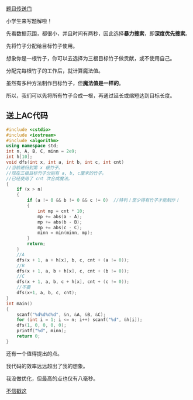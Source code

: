 [题目传送门](https://www.luogu.com.cn/problem/AT4302)

小学生来写题解啦！

先看数据范围，都很小，并且时间有两秒，因此选择**暴力搜索**，即**深度优先搜索**。

先将竹子分配给目标竹子使用。

想象你是一根竹子，你可以去选择为三根目标竹子做贡献，或不使用自己。

分配完每根竹子的工作后，就计算魔法值。

虽然有多种方法制作目标竹子，但**魔法值是一样的**。

所以，我们可以先将所有竹子合成一根，再通过延长或缩短达到目标长度。

## 送上AC代码

```cpp
#include <cstdio>
#include <iostream>
#include <algorithm>
using namespace std;
int n, A, B, C, minn = 2e9;
int h[10];
void dfs(int x, int a, int b, int c, int cnt)
//当前递归到第 x 根竹子。 
//现在三根目标竹子分别有 a, b, c厘米的竹子。
//已经使用了 cnt 次合成魔法。 
{
	if (x > n)
	{
		if (a != 0 && b != 0 && c != 0)  //特判！至少得有竹子才能制作！ 
		{
			int mp = cnt * 10;
			mp += abs(a - A);
			mp += abs(b - B);
			mp += abs(c - C);
			minn = min(minn, mp);
		}
		return;
	}
	//A
	dfs(x + 1, a + h[x], b, c, cnt + (a != 0));
	//B
	dfs(x + 1, a, b + h[x], c, cnt + (b != 0));
	//C
	dfs(x + 1, a, b, c + h[x], cnt + (c != 0));
	//不要
	dfs(x+1, a, b, c, cnt);
}
int main()
{
	scanf("%d%d%d%d", &n, &A, &B, &C);
	for (int i = 1; i <= n; i++) scanf("%d", &h[i]);
	dfs(1, 0, 0, 0, 0);
	printf("%d", minn);
	return 0;
}
```
还有一个值得提出的点。

我代码的效率远远超出了我的想象。

我没做优化，但最高的点也仅有八毫秒。

[不信戳这](https://www.luogu.com.cn/record/67582286)